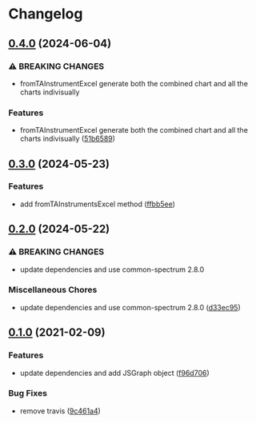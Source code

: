 # Changelog

## [0.4.0](https://www.github.com/cheminfo/dsc-spectrum/compare/v0.3.0...v0.4.0) (2024-06-04)


### ⚠ BREAKING CHANGES

* fromTAInstrumentExcel generate both the combined chart and all the charts indivisually

### Features

* fromTAInstrumentExcel generate both the combined chart and all the charts indivisually ([51b6589](https://www.github.com/cheminfo/dsc-spectrum/commit/51b6589cc611eb3f1b5fda31b362ebea7ce908d3))

## [0.3.0](https://www.github.com/cheminfo/dsc-spectrum/compare/v0.2.0...v0.3.0) (2024-05-23)


### Features

* add fromTAInstrumentsExcel method ([ffbb5ee](https://www.github.com/cheminfo/dsc-spectrum/commit/ffbb5eecd281b5d56bd6bc1b364c1c298a762512))

## [0.2.0](https://www.github.com/cheminfo/dsc-spectrum/compare/v0.1.0...v0.2.0) (2024-05-22)


### ⚠ BREAKING CHANGES

* update dependencies and use common-spectrum 2.8.0

### Miscellaneous Chores

* update dependencies and use common-spectrum 2.8.0 ([d33ec95](https://www.github.com/cheminfo/dsc-spectrum/commit/d33ec9515bcd4ef96e0d1f5564163ab9c1c172ec))

## [0.1.0](https://www.github.com/cheminfo/dsc-spectrum/compare/v0.0.2...v0.1.0) (2021-02-09)


### Features

* update dependencies and add JSGraph object ([f96d706](https://www.github.com/cheminfo/dsc-spectrum/commit/f96d706d3bda8bb6bdeba32a739a454d8f6bf390))


### Bug Fixes

* remove travis ([9c461a4](https://www.github.com/cheminfo/dsc-spectrum/commit/9c461a4755048e77c6423ee43c345a90bab36557))
